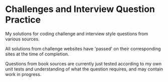 # Challenges and Interview Question Practice  

My solutions for coding challenge and interview style questions from various sources.

All solutions from challenge websites have 'passed' on their corresponding sites at the time of completion.

Questions from book sources are currently just tested according to my own unit tests and understanding of what the question requires, and may contain work in progress.
